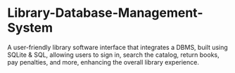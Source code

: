 # Library-Database-Management-System
A user-friendly library software interface that integrates a DBMS, built using SQLite &amp; SQL, allowing users to sign in, search the catalog, return books, pay penalties, and more, enhancing the overall library experience.
